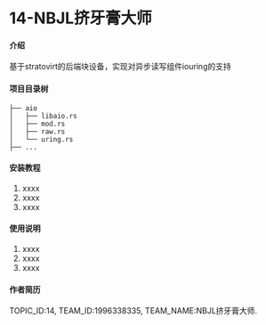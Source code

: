 # 14-NBJL挤牙膏大师

#### 介绍
基于stratovirt的后端块设备，实现对异步读写组件iouring的支持

#### 项目目录树

```
├── aio
│   ├── libaio.rs
│   ├── mod.rs
│   ├── raw.rs
│   └── uring.rs
├── ...
```


#### 安装教程

1.  xxxx
2.  xxxx
3.  xxxx

#### 使用说明

1.  xxxx
2.  xxxx
3.  xxxx

#### 作者简历
TOPIC_ID:14, TEAM_ID:1996338335, TEAM_NAME:NBJL挤牙膏大师.
